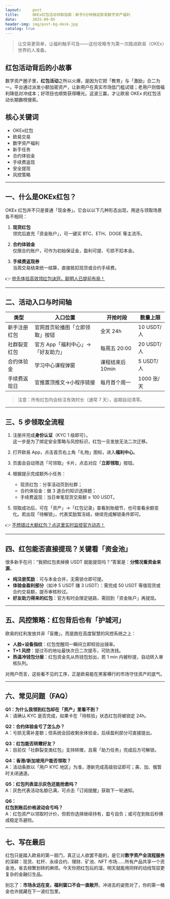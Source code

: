 ```yaml
---
layout:     post
title:      OKEx红包活动领取指南：新手5分钟搞定欧易数字资产福利
date:       2025-09-05
header-img: img/post-bg-desk.jpg
catalog: true
---
```


> 让交易更简单，让福利触手可及——这份攻略专为第一次踏进欧易（OKEx）世界的人准备。

## 红包活动背后的小故事

数字资产圈子里，**红包活动**之所以火爆，是因为它把「教育」与「激励」合二为一。平台通过派发小额加密资产，让新用户在真实市场低门槛试错；老用户则借福利降低对冲成本；好项目也顺势获得曝光。这波三赢，才让欧易 OKEx 的红包活动长期霸榜搜索。

## 核心关键词
- OKEx红包  
- 欧易交易  
- 数字资产福利  
- 新手任务  
- 合约体验金  
- 手续费返现  
- 安全提现  
- 风控策略  

---

## 一、什么是OKEx红包？

OKEx 红包并不只是普通「现金券」。它会以以下几种形态出现，用途与领取场景各不相同：

1. **现货红包**  
   领完后直充「资金账户」，可一键买 BTC、ETH、DOGE 等主流币。

2. **合约体验金**  
   仅限合约账户，可作为初始保证金，盈利可提、亏损不扣本金。

3. **手续费返现券**  
   当周交易结束统一结算，直接抵扣现货或合约手续费。

👉 [抢先体验高效领红包诀窍，聪明人已提前布局！](https://okxdog.com/)

---

## 二、活动入口与时间轴

| 类型           | 入口位置                                   | 开抢时段         | 数量上限 |
|----------------|--------------------------------------------|------------------|----------|
| 新手注册红包   | 官网首页轮播图「立即领取」按钮              | 全天 24h         | 10 USDT/人 |
| 社群裂变红包   | 官方 App「福利中心」→「好友助力」            | 每周五 20:00     | 20 USDT/人 |
| 合约体验金     | 学习中心课程弹窗                            | 课程结束后 10min | 5 USDT/人 |
| 手续费返现日   | 官推置顶推文→小程序链接                     | 每月首个周一     | 1000 张/天 |

> 注意：所有红包均会标注有效时长（通常 7 天），逾期自动清零。

---

## 三、5 步领取全流程

1. 注册并完成**身份认证**（KYC 1 级即可）。  
   这一步是为了绑定安全策略与风控标识，红包一旦发放无法二次迁移。

2. 打开欧易 App，点击首页右上角「礼物」图标，进入**福利中心**。  

3. 页面会自动筛选「可领取」卡片，点击对应「**立即领取**」按钮。  

4. 根据提示完成额外小任务：  
   - 现货红包：分享活动页到社群；  
   - 合约体验金：做 3 道合约知识选择题；  
   - 手续费返现：当日单笔现货交易额 ≥ 100 USDT。

5. 领取成功后，可在「资产」→「红包记录」查看到账细节，也可查看余额变化。若出现「待解锁」，代表奖励暂冻结，继续完成解锁条件即可。

👉 [不想错过大额红包？点这里实时监控官方动态！](https://okxdog.com/)

---

## 四、红包能否直接提现？关键看「资金池」

很多新手在问：“我把红包卖掉换 USDT 就能提现吗？”答案是：**分情况看资金来源**。

- **纯注册奖励**：可与本金合并，无需锁仓即可提。  
- **体验金盈利部分**（如冲 5 USDT 赚 3 USDT）：需完成 50 USDT 等值现货或合约交易额，提币审核秒过。  
- **好友助力得来的红包**：官方有时会限定链路，需回到「资金账户」再提现。

---

## 五、风控策略：红包背后也有「护城河」

欧易的红利发放并非「盲撒」，而是跑在高度智慧的风控系统之上：

- **人脸+设备指纹**：红包觉醒同一瞬间立即校验出镜率。  
- **T+1 风控**：提过币的地址最快次日二次提币，可防洗钱。  
- **热温冷钱包分层**：红包资金先从热钱包划出，若 1 min 内被秒提，自动转入审核队列。

对用户而言，这些看不见的工序，正是欧易能在黑客横行的市场守住资产的底气。

---

## 六、常见问题（FAQ）

**Q1：为什么我领到红包却在「资产」里看不到？**  
A：请确认 KYC 是否完成，如果卡在「待核验」状态红包将被锁定 24h。

**Q2：合约体验金亏了怎么办？**  
A：亏损无需补差额；但系统会回收剩余体验金，后续盈利部分可直接提出。

**Q3：红包能否转赠好友？**  
A：目前仅「社群裂变类红包」支持转赠，且需「助力任务」完成后方可解锁。

**Q4：香港/新加坡用户能否领取？**  
A：活动条款以「用户 KYC 地区」为准，港新完成高级验证即可；美、加、俄暂时关闭通道。

**Q5：红包列表显示灰色还能抢救吗？**  
A：灰色代表活动名额已满，可点击「订阅提醒」获取下一轮通知。

**Q6：**  
**红包到账后价格波动会亏吗？**  
A：红包资产以领取时计价，但若你选择继续持有，盈亏自负；或可在到账后秒换成稳定币避险。

---

## 七、写在最后

红包只是踏入欧易的第一扇门，真正让人欲罢不能的，是它对**数字资产全流程服务**的深耕：现货、杠杆、永续合约、理财、矿池、NFT 市场……所有产品共享一个资金池，省去频繁划转的麻烦。今天你把红包玩的溜，明天就能用同样的动线驾驭更复杂的金融衍生品。

别忘了：**市场永远在变，福利窗口不会一直敞开**。冲进去的姿势对了，你的第一桶金也许就藏在下一波红包里。